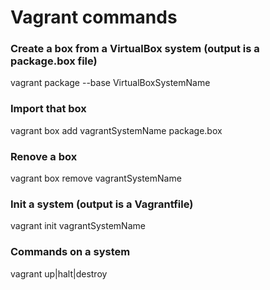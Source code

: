 Vagrant commands
==============

### Create a box from a VirtualBox system (output is a package.box file)
vagrant package --base VirtualBoxSystemName

### Import that box
vagrant box add vagrantSystemName package.box

### Renove a box
vagrant box remove vagrantSystemName

### Init a system (output is a Vagrantfile)
vagrant init vagrantSystemName

### Commands on a system
vagrant up|halt|destroy
